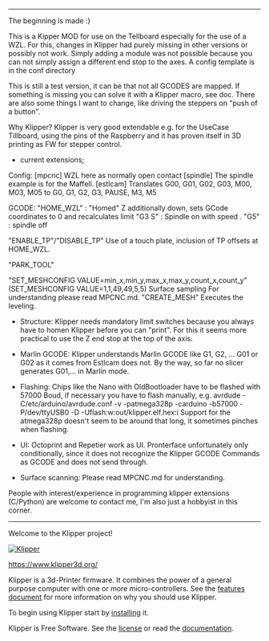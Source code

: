---------------------------------------------------

The beginning is made :)

This is a Kipper MOD for use on the Tellboard especially for the use of a WZL.
For this, changes in Klipper had purely missing in other versions or possibly not work.
Simply adding a module was not possible because you can not simply assign a different end stop to the axes.
A config template is in the conf directory

This is still a test version, it can be that not all GCODES are mapped.
If something is missing you can solve it with a Klipper macro, see doc.
There are also some things I want to change, like driving the steppers on "push of a button".

Why Klipper? Klipper is very good extendable e.g. for the UseCase Tillboard, using the pins of the Raspberry
and it has proven itself in 3D printing as FW for stepper control.

- current extensions;

Config:
[mpcnc]
WZL here as normally open contact
[spindle]
The spindle example is for the Maffell.
[estlcam]
Translates G00, G01, G02, G03, M00, M03, M05 to G0, G1, G2, G3, PAUSE, M3, M5

GCODE:
"HOME_WZL" : "Homed" Z additionally down, sets GCode coordinates to 0 and recalculates limit 
"G3 S<rpm>" : Spindle on with speed <rpm>.
"G5" : spindle off

"ENABLE_TP"/"DISABLE_TP"
Use of a touch plate, inclusion of TP offsets at HOME_WZL.

"PARK_TOOL"

"SET_MESHCONFIG VALUE=min_x,min_y,max_x,max_y,count_x,count_y" (SET_MESHCONFIG VALUE=1,1,49,49,5,5)
Surface sampling
For understanding please read MPCNC.md.
"CREATE_MESH"
Executes the leveling.

- Structure:
Klipper needs mandatory limit switches because you always have to homen Klipper before you can "print".
For this it seems more practical to use the Z end stop at the top of the axis.

- Marlin GCODE:
Klipper understands Marlin GCODE like G1, G2, ... G01 or G02 as it comes from Estlcam does not.
By the way, so far no slicer generates G01,... in Marlin mode. 

- Flashing:
Chips like the Nano with OldBootloader have to be flashed with 57000 Boud, if necessary you have to flash manually, e.g.
avrdude -C/etc/arduino/avrdude.conf -v -patmega328p -carduino -b57000 -P/dev/ttyUSB0 -D -Uflash:w:out/klipper.elf.hex:i
Support for the atmega328p doesn't seem to be around that long, it sometimes pinches when flashing.

- UI:
Octoprint and Repetier work as UI. Pronterface unfortunately only conditionally, since it does not recognize the Klipper GCODE Commands as GCODE and does not send through.

- Surface scanning:
Please read MPCNC.md for understanding.

People with interest/experience in programming klipper extensions (C/Python) are welcome to contact me, I'm also just a hobbyist in this corner.

---------------------------------------------------

Welcome to the Klipper project!

[![Klipper](docs/img/klipper-logo-small.png)](https://www.klipper3d.org/)

https://www.klipper3d.org/

Klipper is a 3d-Printer firmware. It combines the power of a general
purpose computer with one or more micro-controllers. See the
[features document](https://www.klipper3d.org/Features.html) for more
information on why you should use Klipper.

To begin using Klipper start by
[installing](https://www.klipper3d.org/Installation.html) it.

Klipper is Free Software. See the [license](COPYING) or read the
[documentation](https://www.klipper3d.org/Overview.html).
